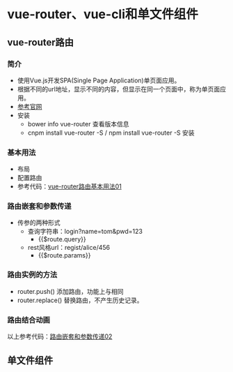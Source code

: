 # vue-router、vue-cli和单文件组件
## vue-router路由
### 简介
- 使用Vue.js开发SPA(Single Page Application)单页面应用。
- 根据不同的url地址，显示不同的内容，但显示在同一个页面中，称为单页面应用。
- [参考官网](https://router.vuejs.org/zh/)
- 安装
    - bower info vue-router 查看版本信息
    - cnpm install vue-router -S / npm install vue-router -S 安装

### 基本用法
- 布局
- 配置路由
- 参考代码：[vue-router路由基本用法01]()

### 路由嵌套和参数传递
- 传参的两种形式
    - 查询字符串：login?name=tom&pwd=123
        - {{$route.query}}
    - rest风格url：regist/alice/456
        - {{$route.params}}

### 路由实例的方法
- router.push() 添加路由，功能上与<route-link>相同
- router.replace() 替换路由，不产生历史记录。

### 路由结合动画

以上参考代码：[路由嵌套和参数传递02]()

## 单文件组件
